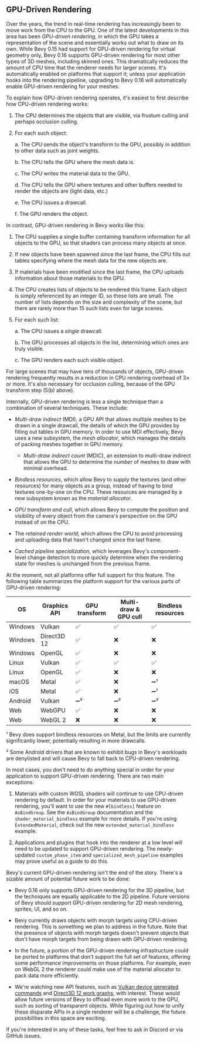## GPU-Driven Rendering

Over the years, the trend in real-time rendering has increasingly been to move work from the CPU to the GPU. One of the latest developments in this area has been *GPU-driven rendering*, in which the GPU takes a representation of the scene and essentially works out what to draw on its own. While Bevy 0.15 had support for GPU-driven rendering for virtual geometry only, Bevy 0.16 supports GPU-driven rendering for most other types of 3D meshes, including skinned ones. This dramatically reduces the amount of CPU time that the renderer needs for larger scenes. It's automatically enabled on platforms that support it; unless your application hooks into the rendering pipeline, upgrading to Bevy 0.16 will automatically enable GPU-driven rendering for your meshes.

To explain how GPU-driven rendering operates, it's easiest to first describe how CPU-driven rendering works:

1. The CPU determines the objects that are visible, via frustum culling and perhaps occlusion culling.

2. For each such object:

   a. The CPU sends the object's transform to the GPU, possibly in addition to other data such as joint weights.

   b. The CPU tells the GPU where the mesh data is.

   c. The CPU writes the material data to the GPU.

   d. The CPU tells the GPU where textures and other buffers needed to render the objects are (light data, etc.)

   e. The CPU issues a drawcall.

   f. The GPU renders the object.

In contrast, GPU-driven rendering in Bevy works like this:

1. The CPU supplies a single buffer containing transform information for all objects to the GPU, so that shaders can process many objects at once.

2. If new objects have been spawned since the last frame, the CPU fills out tables specifying where the mesh data for the new objects are.

3. If materials have been modified since the last frame, the CPU uploads information about those materials to the GPU.

4. The CPU creates lists of objects to be rendered this frame. Each object is simply referenced by an integer ID, so these lists are small. The number of lists depends on the size and complexity of the scene, but there are rarely more than 15 such lists even for large scenes.

5. For each such list:

    a. The CPU issues a *single* drawcall.

    b. The GPU processes all objects in the list, determining which ones are truly visible.

    c. The GPU renders each such visible object.

For large scenes that may have tens of thousands of objects, GPU-driven rendering frequently results in a reduction in CPU rendering overhead of 3× or more. It's also necessary for occlusion culling, because of the GPU transform step (5(b) above).

Internally, GPU-driven rendering is less a single technique than a combination of several techniques. These include:

* *Multi-draw indirect* (MDI), a GPU API that allows multiple meshes to be drawn in a single drawcall, the details of which the GPU provides by filling out tables in GPU memory. In order to use MDI effectively, Bevy uses a new subsystem, the *mesh allocator*, which manages the details of packing meshes together in GPU memory.

  - *Multi-draw indirect count* (MDIC), an extension to multi-draw indirect that allows the GPU to determine the *number* of meshes to draw with minimal overhead.

* *Bindless resources*, which allow Bevy to supply the textures (and other resources) for many objects as a group, instead of having to bind textures one-by-one on the CPU. These resources are managed by a new subsystem known as the *material allocator*.

* *GPU transform and cull*, which allows Bevy to compute the position and visibility of every object from the camera's perspective on the GPU instead of on the CPU.

* The *retained render world*, which allows the CPU to avoid processing and uploading data that hasn't changed since the last frame.

* *Cached pipeline specialization*, which leverages Bevy's component-level change detection to more quickly determine when the rendering state for meshes is unchanged from the previous frame.

At the moment, not all platforms offer full support for this feature. The following table summarizes the platform support for the various parts of GPU-driven rendering:

| OS      | Graphics API | GPU transform | Multi-draw & GPU cull | Bindless resources |
|---------|--------------|---------------|-----------------------|--------------------|
| Windows | Vulkan       | ✅            | ✅                   | ✅                |
| Windows | Direct3D 12  | ✅            | ❌                   |❌                 |
| Windows | OpenGL       | ✅            |❌                    |❌                 |
| Linux   | Vulkan       | ✅            | ✅                   | ✅                |
| Linux   | OpenGL       | ✅            |❌                    |❌                 |
| macOS   | Metal        | ✅            |❌                    |➖¹                |
| iOS     | Metal        | ✅            |❌                    |➖¹                |
| Android | Vulkan       | ➖²            |➖²                    |➖²               |
| Web     | WebGPU       | ✅            |❌                    |❌                 |
| Web     | WebGL 2       | ❌            |❌                    |❌                 |

¹ Bevy does support bindless resources on Metal, but the limits are currently significantly lower, potentially resulting in more drawcalls.

² Some Android drivers that are known to exhibit bugs in Bevy's workloads are denylisted and will cause Bevy to fall back to CPU-driven rendering.

In most cases, you don't need to do anything special in order for your application to support GPU-driven rendering. There are two main exceptions:

1. Materials with custom WGSL shaders will continue to use CPU-driven rendering by default. In order for your materials to use GPU-driven rendering, you'll want to use the new `#[bindless]` feature on `AsBindGroup`. See the `AsBindGroup` documentation and the `shader_material_bindless` example for more details. If you're using `ExtendedMaterial`, check out the new `extended_material_bindless` example.

2. Applications and plugins that hook into the renderer at a low level will need to be updated to support GPU-driven rendering. The newly-updated `custom_phase_item` and `specialized_mesh_pipeline` examples may prove useful as a guide to do this.

Bevy's current GPU-driven rendering isn't the end of the story. There's a sizable amount of potential future work to be done:

* Bevy 0.16 only supports GPU-driven rendering for the 3D pipeline, but the techniques are equally applicable to the 2D pipeline. Future versions of Bevy should support GPU-driven rendering for 2D mesh rendering, sprites, UI, and so on.

* Bevy currently draws objects with morph targets using CPU-driven rendering. This is something we plan to address in the future. Note that the presence of objects with morph targets doesn't prevent objects that don't have morph targets from being drawn with GPU-driven rendering.

* In the future, a portion of the GPU-driven rendering infrastructure could be ported to platforms that don't support the full set of features, offering some performance improvements on those platforms. For example, even on WebGL 2 the renderer could make use of the material allocator to pack data more efficiently.

* We're watching new API features, such as [Vulkan device generated commands] and [Direct3D 12 work graphs], with interest. These would allow future versions of Bevy to offload even more work to the GPU, such as sorting of transparent objects. While figuring out how to unify these disparate APIs in a single renderer will be a challenge, the future possibilities in this space are exciting.

If you're interested in any of these tasks, feel free to ask in Discord or via GitHub issues.

[Vulkan device generated commands]: https://www.supergoodcode.com/device-generated-commands/

[Direct3D 12 work graphs]: https://devblogs.microsoft.com/directx/d3d12-work-graphs/